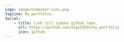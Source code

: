 ```yaml
---
Logo: image/Computer-icon.png
Tagline: My portfolio.
Social:
    - title: Link till sidans github repo.
      url: https://github.com/algs23bth/my_portfolio
      icon: github
---
```

